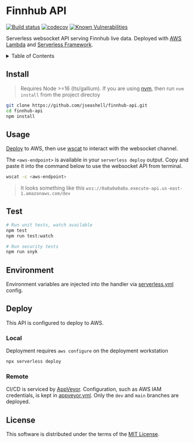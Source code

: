 # Finnhub API

[![Build status](https://ci.appveyor.com/api/projects/status/br0ka84i48rapdcf?svg=true)](https://ci.appveyor.com/project/jseashell/finnhub-api)
[![codecov](https://codecov.io/gh/jseashell/finnhub-api/branch/dev/graph/badge.svg?token=T7DDM5BHFV)](https://codecov.io/gh/jseashell/finnhub-api)
[![Known Vulnerabilities](https://snyk.io/test/github/jseashell/finnhub-api/badge.svg)](https://snyk.io/test/github/jseashell/finnhub-api/badge.svg)

Serverless websocket API serving Finnhub live data. Deployed with [AWS Lambda](https://aws.amazon.com/lambda/) and [Serverless Framework](https://serverless.com).

<details>
<summary>Table of Contents</summary>

- [Install](#install)
- [Usage](#usage)
- [Test](#test)
- [Environment](#environment)
- [Deploy](#deploy)
- [License](#license)

</details>

## Install

> Requires Node >=16 (lts/gallium). If you are using [nvm](https://github.com/nvm-sh/nvm), then run `nvm install` from the project directoy

```sh
git clone https://github.com/jseashell/finnhub-api.git
cd finnhub-api
npm install
```

## Usage

[Deploy](#deploy) to AWS, then use [wscat](https://docs.aws.amazon.com/apigateway/latest/developerguide/apigateway-how-to-call-websocket-api-wscat.html) to interact with the websocket channel.

The `<aws-endpoint>` is available in your `serverless deploy` output. Copy and paste it into the command below to use the websocket API from terminal.

```sh
wscat -c <aws-endpoint>
```

> It looks something like this `wss://0a0a0a0a0a.execute-api.us-east-1.amazonaws.com/dev`

## Test

```sh
# Run unit tests, watch available
npm test
npm run test:watch

# Run security tests
npm run snyk
```

## Environment

Environment variables are injected into the handler via [serverless.yml](./serverless.yml) config.

## Deploy

This API is configured to deploy to AWS.

### Local

Deployment requires `aws configure` on the deployment workstation

```sh
npx serverless deploy
```

### Remote

CI/CD is serviced by [AppVeyor](https://appveyor.com/). Configuration, such as AWS IAM credentials, is kept in [appveyor.yml](./appveyor.yml). Only the `dev` and `main` branches are deployed.

## License

This software is distributed under the terms of the [MIT License](./LICENSE).
